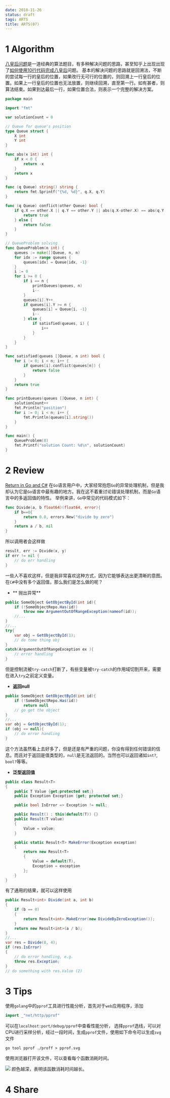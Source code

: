 ```yaml
---
date: 2018-11-26
status: draft
tags: ARTS
title: ARTS(07)
---
```


# 1 Algorithm
[八皇后问题](https://en.wikipedia.org/wiki/Eight_queens_puzzle)是一道经典的算法题目，有多种解决问题的思路，甚至知乎上出现出现了[如何使用10行代码完成八皇后](https://www.zhihu.com/question/28543312)问题。
基本的解决问题的思路就是回溯法，不断的尝试每一行的皇后的位置，如果改行无可行的位置的，则回溯上一行皇后的位置。如果上一行皇后的位置也无法放置，则继续回溯，直至第一行。如有甚者，则算法结束。如果到达最后一行，如果位置合法，则表示一个完整的解决方案。
```go
package main

import "fmt"

var solutionCount = 0

// Queue for queue's position
type Queue struct {
	X int
	Y int
}

func abs(x int) int {
	if x < 0 {
		return -x
	}
	return x
}

func (q Queue) string() string {
	return fmt.Sprintf("{%d, %d}", q.X, q.Y)
}

func (q Queue) conflict(other Queue) bool {
	if q.X == other.X || q.Y == other.Y || abs(q.X-other.X) == abs(q.Y-other.Y) {
		return true
	} else {
		return false
	}
}

// QueueProblem solving
func QueueProblem(n int) {
	queues := make([]Queue, n, n)
	for idx := range queues {
		queues[idx] = Queue{idx, -1}
	}
	i := 0
	for i >= 0 {
		if i == n {
			printQueues(queues, n)
			i--
		}
		queues[i].Y++
		if queues[i].Y >= n {
			queues[i] = Queue{i, -1}
			i--
		} else {
			if satisfied(queues, i) {
				i++
			}
		}
	}
}

func satisfied(queues []Queue, n int) bool {
	for i := 0; i < n; i++ {
		if queues[i].conflict(queues[n]) {
			return false
		}
	}
	return true
}

func printQueues(queues []Queue, n int) {
	solutionCount++
	fmt.Println("position")
	for i := 0; i < n; i++ {
		fmt.Println(queues[i].string())
	}
}

func main() {
	QueueProblem(8)
	fmt.Printf("solution Count: %d\n", solutionCount)
}
```
# 2 Review
[Return in Go and C#](https://roberto.selbach.ca/returns-in-go-and-c/)
在`Go`语言用户中，大家经常抱怨`Go`的异常处理机制，但是我却认为它是`Go`语言中最有趣的地方。我在这不着重讨论错误处理机制，而是`Go`语言中的多返回值的特性。
举例来讲，`Go`中常见的代码模式如下：
```go
func Divide(a, b float64)(float64, error){
    if b==0{
        return 0.0, errors.New("divide by zero")
    }
    return a / b, nil
}
```
所以调用者会这样做
```go
result, err := Divide(x, y)
if err != nil {
    // do err handling
}
```
一些人不喜欢这样，但是我非常喜欢这种方式，因为它能够表达出更清晰的意图。在`C#`中没有多个返回值，那么我们是怎么做的呢？
- ** 抛出异常**
```csharp
public SomeObject GetObjectById(int id){
    if (!SomeObjectRepo.Has(id))
        throw new ArgumentOutOfRangeException(nameof(id));
    //...
}
//...
try{
    var obj = GetObjectById(1);
    // do tome thing obj
}
catch(ArgumentOutOfRangeException ex ){
    // error handling
}
```
但是控制流被`try-catch`打断了，有些变量被`try-catch`的作用域切割开来，需要在进入`try`之前定义变量。
- **返回null**
```csharp
public SomeObject GetObjectById(int id){
    if (!SomeObjectRepo.Has(id))
        return null
    // go get the object
}
//...
var obj = GetObjectById(1);
if (obj == null){
    // do error handling
}
```
这个方法虽然看上去好多了，但是还是有严重的问题，你没有得到任何错误的信息。而且对于返回是值类型的，`null`是无法返回的。当然也可以返回诸如`int?`, `bool?`等等。
-  **泛型返回值**
```csharp
public class Result<T>
{
    public T Value {get;protected set;}
    public Exception Exception {get; protected set;}

    public bool IsError => Exception != null;

    public Result() : this(default(T)) {}
    public Result(T value)
    {
        Value = value;
    }

    public static Result<T> MakeError(Exception exception)
    {
        return new Result<T>
        {
            Value = default(T),
            Exception = exception
        };
    }
}
```
有了通用的结果，就可以这样使用
```csharp
public Result<int> Divide(int a, int b)
{
    if (b == 0)
    {
        return Result<int>.MakeError(new DivideByZeroException());
    }
    return new Result<int>(a / b);
}
//...
var res = Divide(8, 4);
if (res.IsError)
{
    // do error handling, e.g.
    throw res.Exception;
}
// do something with res.Value (2)
```
# 3 Tips
使用`golang`中的`pprof`工具进行性能分析，首先对于`web`应用程序，添加
```go
import _"net/http/pprof"
```
可以在`localhost:port/debug/pprof`中查看性能分析， 选择`pprof`选线，可以对CPU进行采样分析，经过一段时间，生成`pprof`文件，使用如下命令可以生成`svg`文件
```
go tool pprof ./proff > pprof.svg
```
使用浏览器打开该文件，可以查看每个函数消耗时间。

![](./_image/2018-11-27-22-48-20.jpg)
颜色越深，表明该函数消耗时间越长。
# 4 Share
